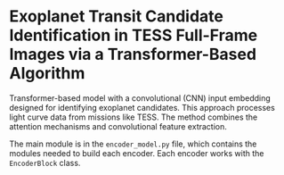 # Exoplanet Transit Candidate Identification in TESS Full-Frame Images via a Transformer-Based Algorithm

Transformer-based model with a convolutional (CNN) input embedding designed for identifying exoplanet candidates. This approach processes light curve data from missions like TESS. The method combines the attention mechanisms and convolutional feature extraction.

The main module is in the `encoder_model.py` file, which contains the modules needed to build each encoder. Each encoder works with the `EncoderBlock`  class.
